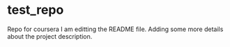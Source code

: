 # test_repo
Repo for coursera
I am editting the README file. Adding some more details about the project description.

